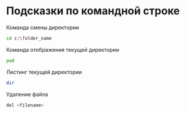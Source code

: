 # Подсказки по командной строке 

Команда смены директории
```sh
cd c:\folder_name
```

Команда отображения текущей директории
```sh
pwd
```

Листинг текущей директории
```sh
dir
```

Удаление файла
```sh
del <filename>
```
